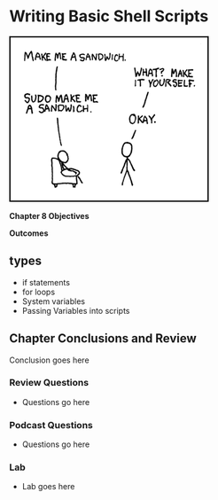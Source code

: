 # Writing Basic Shell Scripts
![*The power of sudo*](images/Chapter-Header/Chapter-08/sandwich-2.png "Sandwich")



__Chapter 8 Objectives__



__Outcomes__

## types

   * if statements
   * for loops
   * System variables
   * Passing Variables into scripts

## Chapter Conclusions and Review

  Conclusion goes here

### Review Questions

  * Questions go here

### Podcast Questions

 * Questions go here

### Lab

 * Lab goes here 
 
 